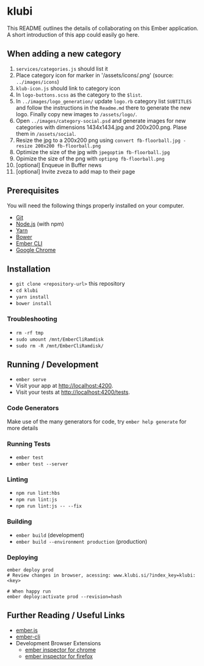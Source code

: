 # klubi

This README outlines the details of collaborating on this Ember application.
A short introduction of this app could easily go here.

## When adding a new category

1. `services/categories.js` should list it
2. Place category icon for marker in '/assets/icons/<category>.png' (source: `../images/icons`)
3. `klub-icon.js` should link to category icon
4. In `logo-buttons.scss` as the category to the `$list`.
5. In `../images/logo_generation/` update `logo.rb` category list `SUBTITLES` and follow the instructions in the `Readme.md` there to generate the new logo. Finally copy new images to `/assets/logo/`.
6. Open `../images/category-social.psd` and generate images for new categories with dimensions 1434x1434.jpg and 200x200.png. Plase them in `/assets/social`.
7. Resize the jpg to a 200x200 png using `convert fb-floorball.jpg -resize 200x200 fb-floorball.png`
8. Optimize the size of the jpg with `jpegoptim fb-floorball.jpg`
9. Opimize the size of the png with `optipng fb-floorball.png`
10. [optional] Enqueue in Buffer news
11. [optional] Invite zveza to add map to their page

## Prerequisites

You will need the following things properly installed on your computer.

- [Git](https://git-scm.com/)
- [Node.js](https://nodejs.org/) (with npm)
- [Yarn](https://yarnpkg.com/)
- [Bower](https://bower.io/)
- [Ember CLI](https://ember-cli.com/)
- [Google Chrome](https://google.com/chrome/)

## Installation

- `git clone <repository-url>` this repository
- `cd klubi`
- `yarn install`
- `bower install`

### Troubleshooting

- `rm -rf tmp`
- `sudo umount /mnt/EmberCliRamdisk`
- `sudo rm -R /mnt/EmberCliRamdisk/`

## Running / Development

- `ember serve`
- Visit your app at [http://localhost:4200](http://localhost:4200).
- Visit your tests at [http://localhost:4200/tests](http://localhost:4200/tests).

### Code Generators

Make use of the many generators for code, try `ember help generate` for more details

### Running Tests

- `ember test`
- `ember test --server`

### Linting

- `npm run lint:hbs`
- `npm run lint:js`
- `npm run lint:js -- --fix`

### Building

- `ember build` (development)
- `ember build --environment production` (production)

### Deploying

```
ember deploy prod
# Review changes in browser, acessing: www.klubi.si/?index_key=klubi:<key>

# When happy run
ember deploy:activate prod --revision=hash
```

## Further Reading / Useful Links

- [ember.js](https://emberjs.com/)
- [ember-cli](https://ember-cli.com/)
- Development Browser Extensions
  - [ember inspector for chrome](https://chrome.google.com/webstore/detail/ember-inspector/bmdblncegkenkacieihfhpjfppoconhi)
  - [ember inspector for firefox](https://addons.mozilla.org/en-US/firefox/addon/ember-inspector/)
